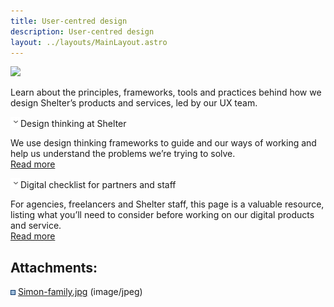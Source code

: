 ```yaml
---
title: User-centred design
description: User-centred design
layout: ../layouts/MainLayout.astro
---
```


![](attachments/963608577/967147577.jpg?width=680)

Learn about the principles, frameworks, tools and practices behind how we design Shelter’s products and services, led by our UX team.

![](images/icons/grey_arrow_down.png)Design thinking at Shelter

We use design thinking frameworks to guide and our ways of working and help us understand the problems we’re trying to solve.  
[Read more](Design-thinking-at-Shelter_940670977.html)

![](images/icons/grey_arrow_down.png)Digital checklist for partners and staff

For agencies, freelancers and Shelter staff, this page is a valuable resource, listing what you’ll need to consider before working on our digital products and service.  
[Read more](Digital-checklist-for-partners-and-staff_862093319.html)

## Attachments:

![](images/icons/bullet_blue.gif) [Simon-family.jpg](attachments/963608577/967147577.jpg) (image/jpeg)
